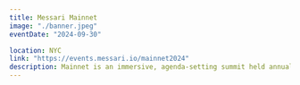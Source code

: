 ```yaml
---
title: Messari Mainnet
image: "./banner.jpeg"
eventDate: "2024-09-30"

location: NYC
link: "https://events.messari.io/mainnet2024"
description: Mainnet is an immersive, agenda-setting summit held annually by Messari, the leading provider of market intelligence products that help professionals navigate the world of crypto and Web3.
---
```

